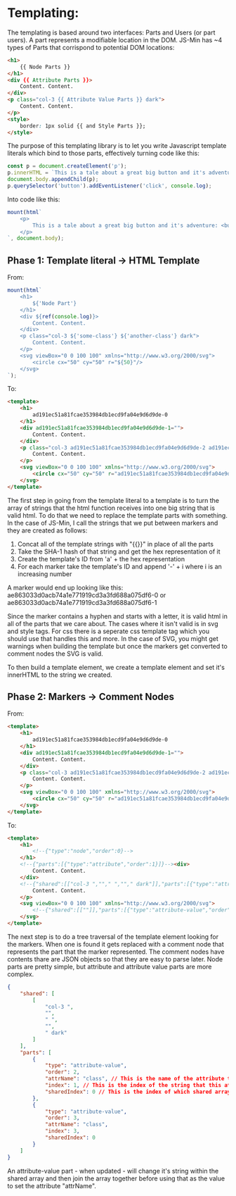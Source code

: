 # Templating:
The templating is based around two interfaces: Parts and Users (or part users).  A part represents a modifiable location in the DOM.  JS-Min has ~4 types of Parts that corrispond to potential DOM locations:
```html
<h1>
	{{ Node Parts }}
</h1>
<div {{ Attribute Parts }}>
	Content. Content.
</div>
<p class="col-3 {{ Attribute Value Parts }} dark">
	Content. Content.
</p>
<style>
	border: 1px solid {{ and Style Parts }};
</style>
```
The purpose of this templating library is to let you write Javascript template literals which bind to those parts, effectively turning code like this:
```javascript
const p = document.createElement('p');
p.innerHTML = `This is a tale about a great big button and it's adventure: <button class="big-btn">Click Me</button>`;
document.body.appendChild(p);
p.querySelector('button').addEventListener('click', console.log);
```
Into code like this:
```javascript
mount(html`
	<p>
		This is a tale about a great big button and it's adventure: <button ${on('click', console.log)} class="big-btn">Click Me</button>
	</p>
`, document.body);
```

## Phase 1: Template literal -> HTML Template
From:
```javascript
mount(html`
	<h1>
		${'Node Part'}
	</h1>
	<div ${ref(console.log)}>
		Content. Content.
	</div>
	<p class="col-3 ${'some-class'} ${'another-class'} dark">
		Content. Content.
	</p>
	<svg viewBox="0 0 100 100" xmlns="http://www.w3.org/2000/svg">
		<circle cx="50" cy="50" r="${50}"/>
	</svg>
`);
```
To:
```html
<template>
	<h1>
		ad191ec51a81fcae353984db1ecd9fa04e9d6d9de-0
	</h1>
	<div ad191ec51a81fcae353984db1ecd9fa04e9d6d9de-1="">
		Content. Content.
	</div>
	<p class="col-3 ad191ec51a81fcae353984db1ecd9fa04e9d6d9de-2 ad191ec51a81fcae353984db1ecd9fa04e9d6d9de-3 dark">
		Content. Content.
	</p>
	<svg viewBox="0 0 100 100" xmlns="http://www.w3.org/2000/svg">
		<circle cx="50" cy="50" r="ad191ec51a81fcae353984db1ecd9fa04e9d6d9de-4"></circle>
	</svg>
</template>
```
The first step in going from the template literal to a template is to turn the array of strings that the html function receives into one big string that is valid html.  To do that we need to replace the template parts with something.  In the case of JS-Min, I call the strings that we put between markers and they are created as follows:
1. Concat all of the template strings with "{{}}" in place of all the parts
2. Take the SHA-1 hash of that string and get the hex representation of it
3. Create the template's ID from 'a' + the hex representation
4. For each marker take the template's ID and append '-' + i where i is an increasing number

A marker would end up looking like this: ae863033d0acb74a1e771919cd3a3fd688a075df6-0 or ae863033d0acb74a1e771919cd3a3fd688a075df6-1

Since the marker contains a hyphen and starts with a letter, it is valid html in all of the parts that we care about.  The cases where it isn't valid is in svg and style tags.  For css there is a seperate css template tag which you should use that handles this and more.  In the case of SVG, you might get warnings when building the template but once the markers get converted to comment nodes the SVG is valid.

To then build a template element, we create a template element and set it's innerHTML to the string we created.

## Phase 2: Markers -> Comment Nodes
From:
```html
<template>
	<h1>
		ad191ec51a81fcae353984db1ecd9fa04e9d6d9de-0
	</h1>
	<div ad191ec51a81fcae353984db1ecd9fa04e9d6d9de-1="">
		Content. Content.
	</div>
	<p class="col-3 ad191ec51a81fcae353984db1ecd9fa04e9d6d9de-2 ad191ec51a81fcae353984db1ecd9fa04e9d6d9de-3 dark">
		Content. Content.
	</p>
	<svg viewBox="0 0 100 100" xmlns="http://www.w3.org/2000/svg">
		<circle cx="50" cy="50" r="ad191ec51a81fcae353984db1ecd9fa04e9d6d9de-4"></circle>
	</svg>
</template>
```
To:
```html
<template>
	<h1>
		<!--{"type":"node","order":0}-->
	</h1>
	<!--{"parts":[{"type":"attribute","order":1}]}--><div>
		Content. Content.
	</div>
	<!--{"shared":[["col-3 ",""," ",""," dark"]],"parts":[{"type":"attribute-value","order":2,"attrName":"class","index":1,"sharedIndex":0},{"type":"attribute-value","order":3,"attrName":"class","index":3,"sharedIndex":0}]}--><p class="col-3   dark">
		Content. Content.
	</p>
	<svg viewBox="0 0 100 100" xmlns="http://www.w3.org/2000/svg">
		<!--{"shared":[[""]],"parts":[{"type":"attribute-value","order":4,"attrName":"r","index":0,"sharedIndex":0}]}--><circle cx="50" cy="50" r=""></circle>
	</svg>
</template>
```
The next step is to do a tree traversal of the template element looking for the markers.  When one is found it gets replaced with a comment node that represents the part that the marker represented.  The comment nodes have contents thare are JSON objects so that they are easy to parse later.  Node parts are pretty simple, but attribute and attribute value parts are more complex.
```json
{
	"shared": [
		[
			"col-3 ",
			"", 
			" ", 
			"", 
			" dark"
		]
	],
	"parts": [
		{
			"type": "attribute-value",
			"order": 2,
			"attrName": "class", // This is the name of the attribute that this part will be manipulating
			"index": 1, // This is the index of the string that this attribute value part will change within the shared array
			"sharedIndex": 0 // This is the index of which shared array to use, there's only one in this case
		},
		{
			"type": "attribute-value",
			"order": 3,
			"attrName": "class",
			"index": 3,
			"sharedIndex": 0
		}
	]
}
```
An attribute-value part - when updated - will change it's string within the shared array and then join the array together before using that as the value to set the attribute "attrName".